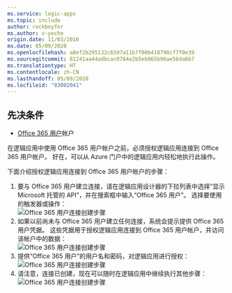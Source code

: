```yaml
---
ms.service: logic-apps
ms.topic: include
author: rockboyfor
ms.author: v-yeche
origin.date: 11/03/2016
ms.date: 05/09/2020
ms.openlocfilehash: a8ef2b295132c6597a11b7f00b418798cf7f0e39
ms.sourcegitcommit: 81241aa44adbcac0764e2b5eb865b96ae56da6b7
ms.translationtype: HT
ms.contentlocale: zh-CN
ms.lasthandoff: 05/09/2020
ms.locfileid: "83002041"
---
```

## <a name="prerequisites"></a>先决条件

* [Office 365 用户](https://office365.com)帐户  

在逻辑应用中使用 Office 365 用户帐户之前，必须授权逻辑应用连接到 Office 365 用户帐户。 好在，可以从 Azure 门户中的逻辑应用内轻松地执行此操作。  

下面介绍授权逻辑应用连接到 Office 365 用户帐户的步骤：  

1. 要与 Office 365 用户建立连接，请在逻辑应用设计器的下拉列表中选择“显示 Microsoft 托管的 API”，并在搜索框中输入“Office 365 用户”。   选择要使用的触发器或操作：  
    ![Office 365 用户连接创建步骤](./media/connectors-create-api-office365users/office365users-1.png)  
2. 如果以前尚未与 Office 365 用户建立任何连接，系统会提示提供 Office 365 用户凭据。 这些凭据用于授权逻辑应用连接到 Office 365 用户帐户，并访问该帐户中的数据：  
    ![Office 365 用户连接创建步骤](./media/connectors-create-api-office365users/office365users-2.png)  
3. 提供“Office 365 用户”的用户名和密码，对逻辑应用进行授权：  
    ![Office 365 用户连接创建步骤](./media/connectors-create-api-office365users/office365users-3.png)  
4. 请注意，连接已创建，现在可以随时在逻辑应用中继续执行其他步骤：  
    ![Office 365 用户连接创建步骤](./media/connectors-create-api-office365users/office365users-4.png)  

